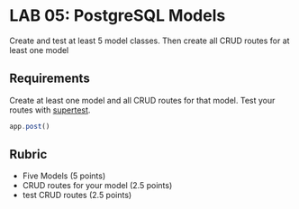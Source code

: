 # LAB 05: PostgreSQL Models

Create and test at least 5 model classes. Then create all CRUD routes for at least one model

## Requirements

Create at least one model and all CRUD routes for that model. Test your routes
with [supertest](https://github.com/visionmedia/supertest).

```js
app.post()
```

## Rubric

* Five Models (5 points)
* CRUD routes for your model (2.5 points)
* test CRUD routes (2.5 points)